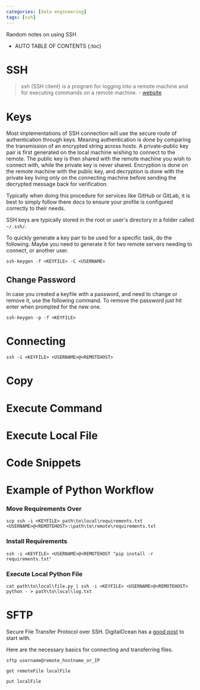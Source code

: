 ```yaml
---
categories: [data engineering]
tags: [ssh]
---
```


Random notes on using SSH

<!-- excerpt separator -->

* AUTO TABLE OF CONTENTS
{:toc}

# SSH

> ssh (SSH client) is a program for logging into a remote machine and for executing commands on a remote machine. - [website](https://man.openbsd.org/ssh.1)

# Keys

Most implementations of SSH connection will use the secure route of authentication through keys. Meaning authentication is done by comparing the transmission of an encrypted string across hosts. A private-public key pair is first generated on the local machine wishing to connect to the remote. The public key is then shared with the remote machine you wish to connect with, while the private key is never shared. Encryption is done on the remote machine with the public key, and decryption is done with the private key living only on the connecting machine before sending the decrypted message back for verification.  

Typically when doing this procedure for services like GitHub or GitLab, it is best to simply follow there docs to ensure your profile is configured correctly to their needs.  

SSH keys are typically stored in the root or user's directory in a folder called `~/.ssh/`.  

To quickly generate a key pair to be used for a specific task, do the following. Maybe you need to generate it for two remote servers needing to connect, or another user.  

```shell
ssh-keygen -f <KEYFILE> -C <USERNAME>
```

## Change Password

In case you created a keyfile with a password, and need to change or remove it, use the following command. To remove the password just hit enter when prompted for the new one.  

```shell
ssh-keygen -p -f <KEYFILE>
```

# Connecting

```shell
ssh -i <KEYFILE> <USERNAME>@<REMOTEHOST>
```

# Copy

# Execute Command

# Execute Local File

# Code Snippets

# Example of Python Workflow

### Move Requirements Over

```shell
scp ssh -i <KEYFILE> path\to\local\requirements.txt <USERNAME>@<REMOTEHOST>:\path\to\remote\requirements.txt
```

### Install Requirements

```shell
ssh -i <KEYFILE> <USERNAME>@<REMOTEHOST "pip install -r requirements.txt"
```

### Execute Local Python File

```shell
cat path\to\local\file.py | ssh -i <KEYFILE> <USERNAME>@<REMOTEHOST> python - > path\to\local\log.txt
```

# SFTP

Secure File Transfer Protocol over SSH. DigitalOcean has a [good post](ttps://www.digitalocean.com/community/tutorials/how-to-use-sftp-to-securely-transfer-files-with-a-remote-server) to start with.  

Here are the necessary basics for connecting and transferring files.  

```shell
sftp username@remote_hostname_or_IP

get remoteFile localFile

put localFile
```
